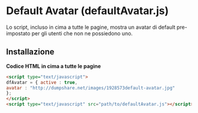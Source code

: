 # Default Avatar (defaultAvatar.js)
Lo script, incluso in cima a tutte le pagine, mostra un avatar di default pre-impostato per gli utenti che non ne possiedono uno.
## Installazione
**Codice HTML in cima a tutte le pagine**
```HTML
<script type="text/javascript">
dfAvatar = { active : true,
avatar : "http://dumpshare.net/images/1928573default-avatar.jpg"
};
</script>
<script type="text/javascript" src="path/to/defaultAvatar.js"></script>
```

